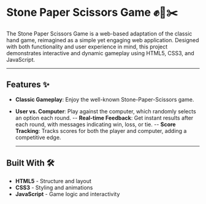 # Stone Paper Scissors Game ✊📄✂️
The Stone Paper Scissors Game is a web-based adaptation of the classic hand game, reimagined as a simple yet engaging web application. 
Designed with both functionality and user experience in mind, this project demonstrates interactive and dynamic gameplay using HTML5, CSS3, and JavaScript.

---

## Features ✨
- **Classic Gameplay**: Enjoy the well-known Stone-Paper-Scissors game.
- **User vs. Computer**: Play against the computer, which randomly selects an option each round.
-- **Real-time Feedback**: Get instant results after each round, with messages indicating win, loss, or tie.
-- **Score Tracking**: Tracks scores for both the player and computer, adding a competitive edge.

  ---

## Built With 🛠️
- **HTML5** - Structure and layout
- **CSS3** - Styling and animations
- **JavaScript** - Game logic and interactivity
